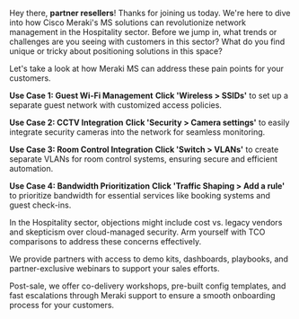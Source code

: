Hey there, **partner resellers**! Thanks for joining us today. We're here to dive into how Cisco Meraki's MS solutions can revolutionize network management in the Hospitality sector. Before we jump in, what trends or challenges are you seeing with customers in this sector? What do you find unique or tricky about positioning solutions in this space?

Let's take a look at how Meraki MS can address these pain points for your customers. 

**Use Case 1: Guest Wi-Fi Management**
**Click 'Wireless > SSIDs'** to set up a separate guest network with customized access policies.

**Use Case 2: CCTV Integration**
**Click 'Security > Camera settings'** to easily integrate security cameras into the network for seamless monitoring.

**Use Case 3: Room Control Integration**
**Click 'Switch > VLANs'** to create separate VLANs for room control systems, ensuring secure and efficient automation.

**Use Case 4: Bandwidth Prioritization**
**Click 'Traffic Shaping > Add a rule'** to prioritize bandwidth for essential services like booking systems and guest check-ins.

In the Hospitality sector, objections might include cost vs. legacy vendors and skepticism over cloud-managed security. Arm yourself with TCO comparisons to address these concerns effectively.

We provide partners with access to demo kits, dashboards, playbooks, and partner-exclusive webinars to support your sales efforts.

Post-sale, we offer co-delivery workshops, pre-built config templates, and fast escalations through Meraki support to ensure a smooth onboarding process for your customers.